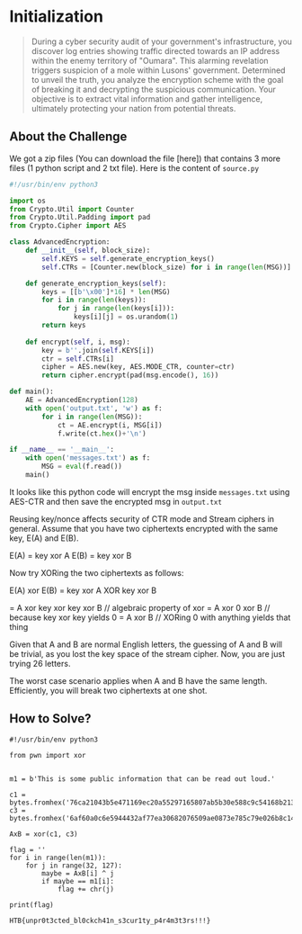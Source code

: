 # Initialization
> During a cyber security audit of your government's infrastructure, you discover log entries showing traffic directed towards an IP address within the enemy territory of "Oumara". This alarming revelation triggers suspicion of a mole within Lusons' government. Determined to unveil the truth, you analyze the encryption scheme with the goal of breaking it and decrypting the suspicious communication. Your objective is to extract vital information and gather intelligence, ultimately protecting your nation from potential threats.

## About the Challenge
We got a zip files (You can download the file [here]) that contains 3 more files (1 python script and 2 txt file). Here is the content of `source.py`

```python
#!/usr/bin/env python3

import os
from Crypto.Util import Counter
from Crypto.Util.Padding import pad
from Crypto.Cipher import AES

class AdvancedEncryption:
    def __init__(self, block_size):
        self.KEYS = self.generate_encryption_keys()
        self.CTRs = [Counter.new(block_size) for i in range(len(MSG))] # nonce reuse : avoided!

    def generate_encryption_keys(self):
        keys = [[b'\x00']*16] * len(MSG)
        for i in range(len(keys)):
            for j in range(len(keys[i])):
                keys[i][j] = os.urandom(1)
        return keys
    
    def encrypt(self, i, msg):
        key = b''.join(self.KEYS[i])
        ctr = self.CTRs[i]
        cipher = AES.new(key, AES.MODE_CTR, counter=ctr)
        return cipher.encrypt(pad(msg.encode(), 16))

def main():
    AE = AdvancedEncryption(128)
    with open('output.txt', 'w') as f:
        for i in range(len(MSG)):
            ct = AE.encrypt(i, MSG[i])
            f.write(ct.hex()+'\n')

if __name__ == '__main__':
    with open('messages.txt') as f:
        MSG = eval(f.read())
    main()
```

It looks like this python code will encrypt the msg inside `messages.txt` using AES-CTR and then save the encrypted msg in `output.txt`

Reusing key/nonce affects security of CTR mode and Stream ciphers in general. 
Assume that you have two ciphertexts encrypted with the same key, E(A) and E(B).

E(A) = key xor A
E(B) = key xor B

Now try XORing the two ciphertexts as follows:

E(A) xor E(B) = key xor A XOR key xor B

= A xor key xor key xor B // algebraic property of xor
= A xor 0 xor B           // because key xor key yields 0
= A xor B                 // XORing 0 with anything yields that thing

Given that A and B are normal English letters, the guessing of A and B will be 
trivial, as you lost the key space of the stream cipher. Now, you are just trying 
26 letters.

The worst case scenario applies when A and B have the same length. Efficiently, 
you will break two ciphertexts at one shot.

## How to Solve?

```
#!/usr/bin/env python3

from pwn import xor


m1 = b'This is some public information that can be read out loud.'

c1 = bytes.fromhex('76ca21043b5e471169ec20a55297165807ab5b30e588c9c54168b2136fc97d147892b5e39e9b1f1fd39e9f66e7dbbb9d8dffa31b597b53a648676a8d4081a20b')
c3 = bytes.fromhex('6af60a0c6e5944432af77ea30682076509ae0873e785c79e026b8c1435c566463d8eadc8cecc0c459ecf8e75e7cdfbd88cedd861771932dd224762854889aa03')

AxB = xor(c1, c3)

flag = ''
for i in range(len(m1)):
    for j in range(32, 127):
        maybe = AxB[i] ^ j
        if maybe == m1[i]:
            flag += chr(j)

print(flag)
```

```
HTB{unpr0t3cted_bl0ckch41n_s3cur1ty_p4r4m3t3rs!!!}
```
